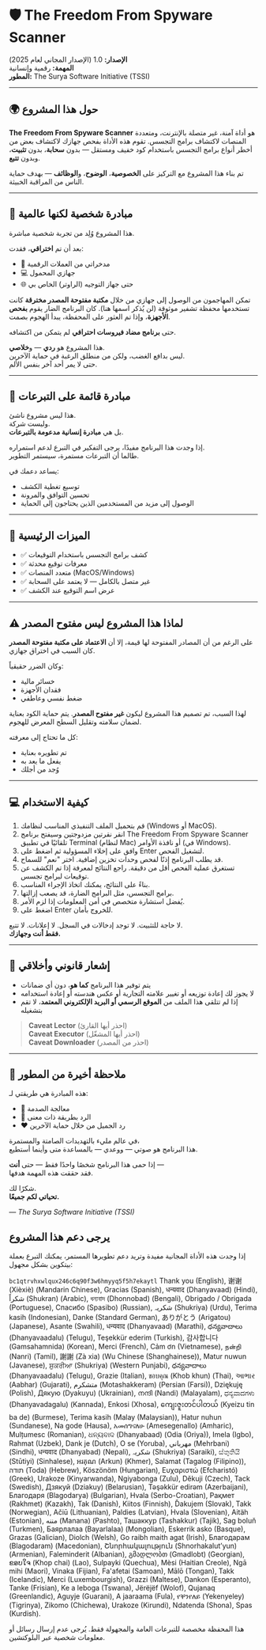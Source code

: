 
# 🛡️ The Freedom From Spyware Scanner
**الإصدار:** 1.0 (الإصدار المجاني لعام 2025)  
**المهمة:** رقمية وإنسانية  
**المطور:** The Surya Software Initiative (TSSI)

---

## 🌍 حول هذا المشروع

**The Freedom From Spyware Scanner** هو أداة آمنة، غير متصلة بالإنترنت، ومتعددة المنصات لاكتشاف برامج التجسس. تقوم هذه الأداة بفحص جهازك لاكتشاف بعض من أخطر أنواع برامج التجسس باستخدام كود خفيف ومستقل — بدون **سحابة**، بدون **تثبيت**، وبدون **تتبع**.

تم بناء هذا المشروع مع التركيز على **الخصوصية**، **الوضوح**، و**الوظائف** — بهدف حماية الناس من المراقبة الخبيثة.

---

## 🙏 مبادرة شخصية لكنها عالمية

هذا المشروع وُلِد من تجربة شخصية مباشرة.

بعد أن تم **اختراقي**، فقدت:
- 💸 مدخراتي من العملات الرقمية  
- 💻 جهازي المحمول  
- 🌐 حتى جهاز التوجيه (الراوتر) الخاص بي  

تمكن المهاجمون من الوصول إلى جهازي من خلال **مكتبة مفتوحة المصدر مخترقة** كانت تستخدمها محفظة تشفير موثوقة (لن يُذكر اسمها هنا). كان البرنامج الضار يقوم **بفحص الأجهزة**، وإذا تم العثور على المحفظة، يبدأ الهجوم بصمت.

حتى **برنامج مضاد فيروسات احترافي** لم يتمكن من اكتشافه.

هذا المشروع هو **ردي** — و**خلاصي**.  
ليس بدافع الغضب، ولكن من منطلق الرغبة في حماية الآخرين.  
حتى لا يمر أحد آخر بنفس الألم.

---

## 💸 مبادرة قائمة على التبرعات

هذا ليس مشروع ناشئ.  
وليست شركة.  
بل هي **مبادرة إنسانية مدعومة بالتبرعات**.

إذا وجدت هذا البرنامج مفيدًا، يرجى التفكير في التبرع لدعم استمراره.  
طالما أن التبرعات مستمرة، سيستمر التطوير.

يساعد دعمك في:
- توسيع تغطية الكشف  
- تحسين التوافق والمرونة  
- الوصول إلى مزيد من المستخدمين الذين يحتاجون إلى الحماية

---

## 🔐 الميزات الرئيسية

- ✅ كشف برامج التجسس باستخدام التوقيعات  
- ✅ معرفات توقيع محدثة  
- ✅ متعدد المنصات (MacOS/Windows)  
- ✅ غير متصل بالكامل — لا يعتمد على السحابة  
- ✅ عرض اسم التوقيع عند الكشف  

---

## ⚠️ لماذا هذا المشروع ليس مفتوح المصدر

على الرغم من أن المصادر المفتوحة لها قيمة، إلا أن **الاعتماد على مكتبة مفتوحة المصدر** كان السبب في اختراق جهازي.

وكان الضرر حقيقياً:
- خسائر مالية  
- فقدان الأجهزة  
- ضغط نفسي وعاطفي  

لهذا السبب، تم تصميم هذا المشروع ليكون **غير مفتوح المصدر**. يتم حماية الكود بعناية لضمان سلامته وتقليل السطح المعرض للهجوم.

كل ما تحتاج إلى معرفته:
- تم تطويره بعناية  
- يفعل ما يعد به  
- وُجد من أجلك

---

## 💻 كيفية الاستخدام

1. قم بتحميل الملف التنفيذي المناسب لنظامك (Windows أو MacOS).  
2. انقر نقرتين مزدوجتين وسيفتح برنامج The Freedom From Spyware Scanner تلقائيًا في تطبيق Terminal (لنظام Mac) أو نافذة الأوامر (في Windows).  
3. وافق على إخلاء المسؤولية ثم اضغط على Enter لتشغيل الفحص.  
4. قد يطلب البرنامج إذنًا لفحص وحدات تخزين إضافية. اختر "نعم" للسماح.  
5. تستغرق عملية الفحص أقل من دقيقة. راجع النتائج لمعرفة إذا تم الكشف عن توقيعات لبرامج تجسس.  
6. بناءً على النتائج، يمكنك اتخاذ الإجراء المناسب.  
7. برامج التجسس، مثل البرامج الضارة، قد يصعب إزالتها.  
8. يُفضل استشارة متخصص في أمن المعلومات إذا لزم الأمر.  
9. اضغط على Enter للخروج بأمان.

لا حاجة للتثبيت. لا توجد إدخالات في السجل. لا إعلانات. لا تتبع.  
**فقط أنت وجهازك.**

---

## 📜 إشعار قانوني وأخلاقي

- يتم توفير هذا البرنامج **كما هو**، دون أي ضمانات  
- لا يجوز لك إعادة توزيعه أو تغيير علامته التجارية أو عكس هندسته أو إعادة استخدامه  
- إذا لم تتلقى هذا الملف من **الموقع الرسمي أو البريد الإلكتروني المعتمد**، لا تقم بتشغيله

> **Caveat Lector** (احذر أيها القارئ)  
> **Caveat Executor** (احذر أيها المشغّل)  
> **Caveat Downloader** (احذر من المصدر)

---

## 🤝 ملاحظة أخيرة من المطور

هذه المبادرة هي طريقتي لـ:
- 🧠 معالجة الصدمة  
- 🧰 الرد بطريقة ذات معنى  
- ❤️ رد الجميل من خلال حماية الآخرين  

في عالم مليء بالتهديدات الصامتة والمستمرة،  
هذا البرنامج هو صوتي — ووعدي — بالمساعدة متى وأينما أستطيع.

إذا حمى هذا البرنامج شخصًا واحدًا فقط — حتى **أنت** —  
فقد حققت هذه المهمة هدفها.

شكرًا لك.  
**تحياتي لكم جميعًا.**

— *The Surya Software Initiative (TSSI)*

## يرجى دعم هذا المشروع

إذا وجدت هذه الأداة المجانية مفيدة وتريد دعم تطويرها المستمر، يمكنك التبرع بعملة بيتكوين بشكل مجهول:

`bc1qtrvhxwlqux246c6q90f3w6hmyyq5f5h7ekaytl`
Thank you (English),  谢谢 (Xièxiè) (Mandarin Chinese), Gracias (Spanish), धन्यवाद (Dhanyavaad) (Hindi), شكراً (Shukran) (Arabic), ধন্যবাদ (Dhonnobad) (Bengali), Obrigado / Obrigada (Portuguese), Спасибо (Spasibo) (Russian), شکریہ (Shukriya) (Urdu), Terima kasih (Indonesian), Danke (Standard German), ありがとう (Arigatou) (Japanese), Asante (Swahili), धन्यवाद (Dhanyavaad) (Marathi), ధన్యవాదాలు (Dhanyavaadalu) (Telugu), Teşekkür ederim (Turkish), 감사합니다 (Gamsahamnida) (Korean), Merci (French), Cảm ơn (Vietnamese), நன்றி (Nanri) (Tamil), 謝謝 (Zà xia) (Wu Chinese (Shanghainese)), Matur nuwun (Javanese), ਸ਼ੁਕਰੀਆ (Shukriya) (Western Punjabi), ధన్యవాదాలు (Dhanyavaadalu) (Telugu), Grazie (Italian), ขอบคุณ (Khob khun) (Thai), આભાર (Aabhar) (Gujarati), متشکرم (Motashakkeram) (Persian (Farsi)), Dziękuję (Polish), Дякую (Dyakuyu) (Ukrainian), നന്ദി (Nandi) (Malayalam), ಧನ್ಯವಾದಗಳು (Dhanyavadagalu) (Kannada), Enkosi (Xhosa), ကျေးဇူးတင်ပါတယ် (Kyeizu tin ba de) (Burmese), Terima kasih (Malay (Malaysian)), Hatur nuhun (Sundanese), Na gode (Hausa), አመሰግናለሁ (Amesegenallo) (Amharic), Mulțumesc (Romanian), ଧନ୍ୟବାଦ (Dhanyabaad) (Odia (Oriya)), Imela (Igbo), Rahmat (Uzbek), Dank je (Dutch), O se (Yoruba), مهرباني (Mehrbani) (Sindhi), धन्यवाद (Dhanyabad) (Nepali), شکریہ (Shukriya) (Saraiki), ස්තුතියි (Stūtiyi) (Sinhalese), អរគុណ (Arkun) (Khmer), Salamat (Tagalog (Filipino)), תודה (Toda) (Hebrew), Köszönöm (Hungarian), Ευχαριστώ (Efcharistó) (Greek), Urakoze (Kinyarwanda), Ngiyabonga (Zulu), Děkuji (Czech), Tack (Swedish), Дзякуй (Dziakuy) (Belarusian), Təşəkkür edirəm (Azerbaijani), Благодаря (Blagodarya) (Bulgarian), Hvala (Serbo-Croatian), Рақмет (Rakhmet) (Kazakh), Tak (Danish), Kiitos (Finnish), Ďakujem (Slovak), Takk (Norwegian), Ačiū (Lithuanian), Paldies (Latvian), Hvala (Slovenian), Aitäh (Estonian), مننه (Manana) (Pashto), Ташаккур (Tashakkur) (Tajik), Sag boluň (Turkmen), Баярлалаа (Bayarlalaa) (Mongolian), Eskerrik asko (Basque), Grazas (Galician), Diolch (Welsh), Go raibh maith agat (Irish), Благодарам (Blagodaram) (Macedonian), Շնորհակալություն (Shnorhakalut’yun) (Armenian), Faleminderit (Albanian), გმადლობთ (Gmadlobt) (Georgian), ຂອບໃຈ (Khop chai) (Lao), Sulpayki (Quechua), Mèsi (Haitian Creole), Ngā mihi (Maori), Vinaka (Fijian), Fa'afetai (Samoan), Mālō (Tongan), Takk (Icelandic), Merci (Luxembourgish), Grazzi (Maltese), Dankon (Esperanto), Tanke (Frisian), Ke a leboga (Tswana), Jërëjëf (Wolof), Qujanaq (Greenlandic), Aguyje (Guarani), A jaaraama (Fula), የቐንየለይ (Yekenyeley) (Tigrinya), Zikomo (Chichewa), Urakoze (Kirundi), Ndatenda (Shona), Spas (Kurdish).

هذا المحفظة مخصصة للتبرعات العامة والمجهولة فقط. يُرجى عدم إرسال رسائل أو معلومات شخصية عبر البلوكتشين.
